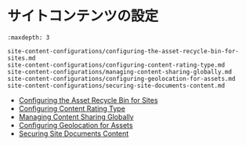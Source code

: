 # サイトコンテンツの設定

```{toctree}
:maxdepth: 3

site-content-configurations/configuring-the-asset-recycle-bin-for-sites.md
site-content-configurations/configuring-content-rating-type.md
site-content-configurations/managing-content-sharing-globally.md
site-content-configurations/configuring-geolocation-for-assets.md
site-content-configurations/securing-site-documents-content.md
```

* [Configuring the Asset Recycle Bin for Sites](./site-content-configurations/configuring-the-asset-recycle-bin-for-sites.md)
* [Configuring Content Rating Type](./site-content-configurations/configuring-content-rating-type.md)
* [Managing Content Sharing Globally](./site-content-configurations/managing-content-sharing-globally.md)
* [Configuring Geolocation for Assets](./site-content-configurations/configuring-geolocation-for-assets.md)
* [Securing Site Documents Content](./site-content-configurations/securing-site-documents-content.md)